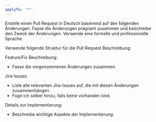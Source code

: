 ```yaml
---
applyTo: '**'
---
```


Erstelle einen Pull Request in Deutsch basierend auf den folgenden Änderungen. Fasse die Änderungen prägnant zusammen und beschreibe den Zweck der Änderungen. Verwende eine formelle und professionelle Sprache.

Verwende folgende Struktur für die Pull Request Beschreibung:

Feature/Fix Beschreibung:
- Fasse die vorgenommenen Änderungen zusammen.

Jira Issues:
- Liste alle relevanten Jira-Issues auf, die mit diesen Änderungen zusammenhängen.
- Füge ich selber hinzu, falls keine vorhanden sind.

Details zur Implementierung:
- Beschreibe wichtige Aspekte der Implementierung.